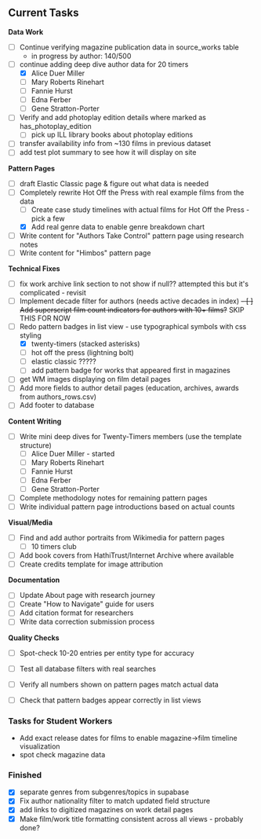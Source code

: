 ## Current Tasks

**Data Work**

- [ ] Continue verifying magazine publication data in source_works table
  - in progress by author: 140/500
- [ ] continue adding deep dive author data for 20 timers
  - [X] Alice Duer Miller
  - [ ] Mary Roberts Rinehart
  - [ ] Fannie Hurst
  - [ ] Edna Ferber
  - [ ] Gene Stratton-Porter
- [ ] Verify and add photoplay edition details where marked as has_photoplay_edition
  - [ ] pick up ILL library books about photoplay editions
- [ ] transfer availability info from ~130 films in previous dataset
- [ ] add test plot summary to see how it will display on site

**Pattern Pages**

- [ ] draft Elastic Classic page & figure out what data is needed
- [ ] Completely rewrite Hot Off the Press with real example films from the data
  - [ ] Create case study timelines with actual films for Hot Off the Press - pick a few
  - [x] Add real genre data to enable genre breakdown chart
- [ ] Write content for "Authors Take Control" pattern page using research notes
- [ ] Write content for "Himbos" pattern page

**Technical Fixes**

- [ ] fix work archive link section to not show if null?? attempted this but it's complicated - revisit
- [ ] Implement decade filter for authors (needs active decades in index)
~~- [ ] Add superscript film count indicators for authors with 10+ films?~~ SKIP THIS FOR NOW
- [ ] Redo pattern badges in list view - use typographical symbols with css styling
  - [x] twenty-timers (stacked asterisks)
  - [ ] hot off the press (lightning bolt)
  - [ ] elastic classic ?????
  - [ ] add pattern badge for works that appeared first in magazines
- [ ] get WM images displaying on film detail pages
- [ ] Add more fields to author detail pages (education, archives, awards from authors_rows.csv)
- [ ] Add footer to database

**Content Writing**
- [ ] Write mini deep dives for Twenty-Timers members (use the template structure)
  - [ ] Alice Duer Miller - started
  - [ ] Mary Roberts Rinehart
  - [ ] Fannie Hurst
  - [ ] Edna Ferber
  - [ ] Gene Stratton-Porter
- [ ] Complete methodology notes for remaining pattern pages
- [ ] Write individual pattern page introductions based on actual counts

**Visual/Media**
- [ ] Find and add author portraits from Wikimedia for pattern pages
  - [ ] 10 timers club
- [ ] Add book covers from HathiTrust/Internet Archive where available
- [ ] Create credits template for image attribution

**Documentation**
- [ ] Update About page with research journey
- [ ] Create "How to Navigate" guide for users
- [ ] Add citation format for researchers
- [ ] Write data correction submission process

**Quality Checks**
- [ ] Spot-check 10-20 entries per entity type for accuracy
- [ ] Test all database filters with real searches
- [ ] Verify all numbers shown on pattern pages match actual data
- [ ] Check that pattern badges appear correctly in list views


### Tasks for Student Workers

- Add exact release dates for films to enable magazine→film timeline visualization
- spot check magazine data




### Finished

- [x] separate genres from subgenres/topics in supabase
- [x] Fix author nationality filter to match updated field structure
- [x] add links to digitized magazines on work detail pages
- [x] Make film/work title formatting consistent across all views - probably done?

